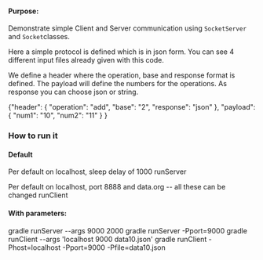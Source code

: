 #### Purpose:
Demonstrate simple Client and Server communication using `SocketServer` and `Socket`classes.

Here a simple protocol is defined which is in json form. You can see 4 different input files already given with this code. 

We define a header where the operation, base and response format is defined.
The payload will define the numbers for the operations. As response you can choose json or string. 

{"header":
  {
    "operation": "add",
    "base": "2",
    "response": "json"
  },
  "payload": {
    "num1": "10",
    "num2": "11"
  }
}

### How to run it

#### Default 
Per default on localhost, sleep delay of 1000
runServer

Per default on localhost, port 8888 and data.org -- all these can be changed
runClient

#### With parameters:

gradle runServer --args 9000 2000
gradle runServer -Pport=9000
gradle runClient --args 'localhost 9000 data10.json'
gradle runClient -Phost=localhost -Pport=9000 -Pfile=data10.json
